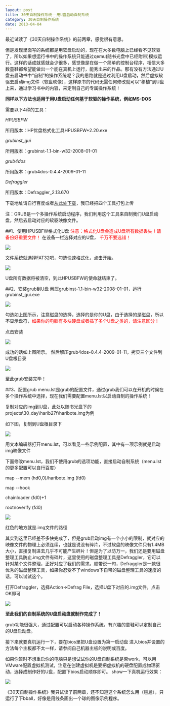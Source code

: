 ```yaml
---
layout: post
title: 30天自制操作系统——用U盘启动自制系统
category: 30天自制操作系统
date: 2013-04-04
---
```


最近试读了《30天自制操作系统》的前两章，感觉很有意思。

但是发现里面写的系统都是用软盘启动的，现在在大多数电脑上已经看不见软驱了，所以如果想运行书中的操作系统只能通过qemu(随书光盘中已经附带)模拟运行。这样的话成就感就会少很多，感觉像是在做一个简单的控制台程序，相信大多数童鞋都希望能做出一个能在真机上运行，能秀出来的作品。那有没有方法通过U盘去启动书中“自制”的操作系统呢？我的思路就是通过利用U盘启动，然后虚拟软驱去启动img文件（软盘映像），这样原书的代码无需任何修改就可以“移植”到U盘上来，通过学习书中的内容，来定制自己的专属操作系统！

**同样以下方法也适用于用U盘启动任何基于软驱的操作系统，例如MS-DOS**

<!-- more -->

需要以下4种的工具：

*HPUSBFW*

所用版本：HP优盘格式化工具HPUSBFW+2.20.exe

*grubinst_gui*

所用版本：grubinst-1.1-bin-w32-2008-01-01

*grub4dos*

所用版本：grub4dos-0.4.4-2009-01-11

*Defraggler*

所用版本：Defraggler_2.13.670

下载地址请自行百度或者[从此处下载](http://download.csdn.net/detail/nonekey/5220077)，我已经把四个工具打包上传

注：GRUB是一个多操作系统启动程序，我们利用这个工具来自制我们U盘启动盘，然后去启动对应的软驱映像文件。

##1、使用HPUSBFW格式化U盘
<span style="color:red"> 注意：格式化U盘会造成U盘所有数据丢失！请备份好重要文件！</span>
在设备一栏选择对应的U盘，<span style="color:red"> 千万不要选错！</span>

![](http://img.my.csdn.net/uploads/201304/04/1365054005_7818.png)

文件系统就选择FAT32吧，勾选快速格式化，点击开始。

![](http://img.my.csdn.net/uploads/201304/04/1365054042_8770.png)

U盘所有数据将被清空，到此HPUSBFW的使命就结束了。

##2、安装grub到U盘
解压grubinst-1.1-bin-w32-2008-01-01，运行grubinst_gui.exe

![](http://img.my.csdn.net/uploads/201304/04/1365054221_9434.png)

勾选如上图所示，注意磁盘的选择，选择的是你的U盘，由于选择的是磁盘，所以不显示盘符，<span style="color:red">如果你的电脑有多块硬盘或者插了多个U盘之类的，请注意区分！</span>

点击安装

![](http://img.my.csdn.net/uploads/201304/04/1365054333_4516.png)

成功的话如上图所示。
然后解压grub4dos-0.4.4-2009-01-11，拷贝三个文件到U盘根目录

![](http://img.my.csdn.net/uploads/201304/04/1365054381_7301.png)

至此grub安装完毕！

##3、配置grub
menu.lst是grub的配置文件，通过grub我们可以在开机的时候在多个操作系统中选择，现在我们需要配置menu.lst以启动自制的操作系统！

复制对应的img到U盘，此处以随书光盘下的projects\30_day\harib27f\haribote.img为例

如下图，复制到U盘根目录下

![](http://img.my.csdn.net/uploads/201304/04/1365054399_1052.png)

用文本编辑器打开menu.lst，可以看见一些示例配置，其中有一项示例就是启动img映像文件

下面修改menu.lst，我们不使用grub的选项功能，直接启动自制系统（menu.lst的更多配置可以自行百度）

map --mem (hd0,0)/haribote.img (fd0)

map --hook

chainloader (fd0)+1

rootnoverify (fd0)

![](http://img.my.csdn.net/uploads/201304/04/1365054433_3605.png)

红色的地方就是.img文件的路径

其实到这里已经差不多快完成了，但是grub启动img有一个小小的限制，就对应的映像文件的物理上必须连续，也就是说没有碎片，不过软盘的映像文件只有1.4MB大小，直接复制进去几乎不可能产生碎片！但是为了以防万一，我们还是要用磁盘整理工具防止.img文件有碎片，这里使用的磁盘整理工具是Defraggler，它可以针对某个文件整理，正好对应了我们的需求。顺带说一句，Defraggler是一款很优秀的磁盘整理工具，如果你忍受不了windows下自带的磁盘整理工具的速度的话，可以试试这个。

打开Defraggler，选择Action->Defrag File，选择U盘下对应的.img文件，点击OK即可

![](http://img.my.csdn.net/uploads/201304/04/1365055139_7370.png)

**至此我们的自制系统的U盘启动盘就制作完成了！**

grub功能很强大，通过配置可以启动各种操作系统，有兴趣的童鞋可以定制自己的U盘启动盘。

接下来就要真机运行一下，要在bios里把U盘设置为第一启动盘
进入bios并设置的方法每个主板都不太一样，请参阅自己机器主板的说明或百度。

如果你暂时不想重启你的电脑只是想试试你的U盘自制系统是否work，可以用VMware配置虚拟机测试，注意在创建虚拟机是要把虚拟机的硬盘配置成物理驱动，选择成制作好的U盘，配置下bios启动顺序即可。
show一下真机运行效果：

![](http://img.my.csdn.net/uploads/201304/04/1365059522_3439.jpg)

《30天自制操作系统》我只试读了前两章，还不知道这个系统怎么用（尴尬），只运行了下bball，好像是用线条画出一个球的图像示例程序。
